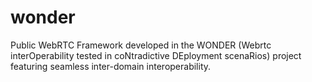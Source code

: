 wonder
======

Public WebRTC Framework developed in the WONDER (Webrtc interOperability tested in coNtradictive DEployment scenaRios) project featuring seamless inter-domain interoperability.

